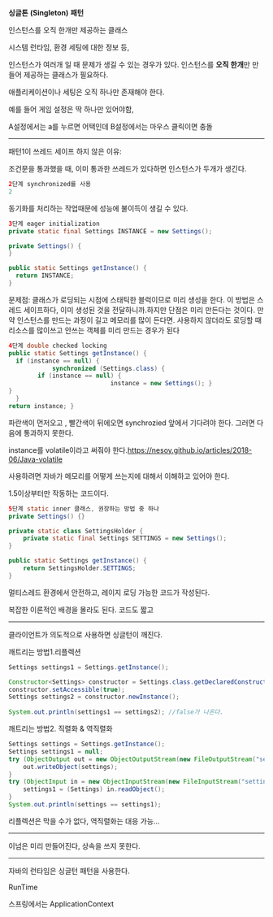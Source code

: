 **싱글톤** **(Singleton)** **패턴**

인스턴스를 오직 한개만 제공하는 클래스

시스템 런타임, 환경 세팅에 대한 정보 등, 

인스턴스가 여러개 일 때 문제가 생길 수 있는 경우가 있다. 인스턴스를 **오직 한개**만 만들어 제공하는 클래스가 필요하다.

애플리케이션이나 세팅은 오직 하나만 존재해야 한다. 

예를 들어 게임 설정은 딱 하나만 있어야함, 

A설정에서는 a를 누르면 어택인데 B설정에서는 마우스 클릭이면 충돌



---

패턴1이 쓰레드 세이프 하지 않은 이유:

조건문을 통과했을 때, 이미 통과한 쓰레드가 있다하면 인스턴스가 두개가 생긴다.

```java
2단계 synchronized를 사용
2
```

동기화를 처리하는 작업때문에 성능에 불이득이 생길 수 있다.



```java
3단계 eager initialization
private static final Settings INSTANCE = new Settings();

private Settings() {
}

public static Settings getInstance() { 
  return INSTANCE;
}
```

문제점: 클래스가 로딩되는 시점에 스태틱한 블럭이므로 미리 생성을 한다. 이 방법은 스레드 세이프하다, 이미 생성된 것을 전달하니까.하지만 단점은 미리 만든다는 것이다. 만약 인스턴스를 만드는 과정이 길고 메모리를 많이 든다면. 사용하지 않더라도 로딩할 때 리소스를 많이쓰고 안쓰는 객체를 미리 만드는 경우가 된다



```java
4단계 double checked locking
public static Settings getInstance() { 
  if (instance == null) {
			synchronized (Settings.class) {
        if (instance == null) {
							instance = new Settings(); }
} 
  }
return instance; }
```

파란색이 먼저오고 , 빨간색이 뒤에오면 synchrozied 앞에서 기다려야 한다. 그러면 다음에 통과하지 못한다.

instance를 volatile이라고 써줘야 한다.https://nesoy.github.io/articles/2018-06/Java-volatile

사용하려면 자바가 메모리를 어떻게 쓰는지에 대해서 이해하고 있어야 한다.

1.5이상부터만 작동하는 코드이다.



```java
5단계 static inner 클래스, 권장하는 방법 중 하나
private Settings() {}

private static class SettingsHolder {
    private static final Settings SETTINGS = new Settings();
}

public static Settings getInstance() { 
    return SettingsHolder.SETTINGS;
}
```

멀티스레드 환경에서 안전하고, 레이지 로딩 가능한 코드가 작성된다.

복잡한 이론적인 배경을 몰라도 된다. 코드도 짧고



---

클라이언트가 의도적으로 사용하면 싱글턴이 깨진다.

깨트리는 방법1.리플렉션

```java
Settings settings1 = Settings.getInstance();

Constructor<Settings> constructor = Settings.class.getDeclaredConstructor();
constructor.setAccessible(true);
Settings settings2 = constructor.newInstance();
        
System.out.println(settings1 == settings2); //false가 나온다.
```



깨트리는 방법2. 직렬화 & 역직렬화

```java
Settings settings = Settings.getInstance();
Settings settings1 = null;
try (ObjectOutput out = new ObjectOutputStream(new FileOutputStream("settings.obj"))) {
    out.writeObject(settings);
}
try (ObjectInput in = new ObjectInputStream(new FileInputStream("settings.obj"))) {
    settings1 = (Settings) in.readObject();
}
System.out.println(settings == settings1);
```

리플렉션은 막을 수가 없다, 역직렬화는 대응 가능...



---

이넘은 미리 만들어진다, 상속을 쓰지 못한다.



---

자바의 런타임은 싱글턴 패턴을 사용한다.

RunTime

스프링에서는 ApplicationContext